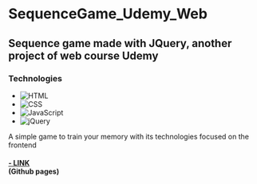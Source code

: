 # SequenceGame_Udemy_Web

## Sequence game made with JQuery, another project of web course Udemy 

### Technologies

-   ![HTML](https://img.shields.io/badge/HTML-E34F26?style=for-the-badge&logo=html5&logoColor=white)
-   ![CSS](https://img.shields.io/badge/CSS-1572B6?style=for-the-badge&logo=css3&logoColor=white)
-   ![JavaScript](https://img.shields.io/badge/JavaScript-F7DF1E?style=for-the-badge&logo=javascript&logoColor=white)
-   ![jQuery](https://img.shields.io/badge/jQuery-0769AD?style=for-the-badge&logo=jquery&logoColor=white)

A simple game to train your memory with its technologies focused on the frontend

<h4><a href="https://dnaka27.github.io/SequenceGame_Udemy_Web/">- LINK</a><br>
(Github pages)
</h4>
